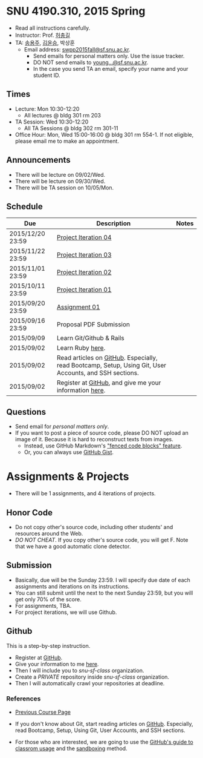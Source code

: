 # SNU 4190.310, 2015 Spring #

- Read all instructions carefully.
- Instructor: Prof. [허충길](http://sf.snu.ac.kr/gil.hur)
- TA: [송용주](http://sf.snu.ac.kr/youngju.song), [김윤승](http://sf.snu.ac.kr/yoonseung.kim/), 박상훈
    + Email address: [swpp2015fall@sf.snu.ac.kr](mailto:pl2015@sf.snu.ac.kr).
        * Send emails for personal matters only. Use the issue tracker.
        * DO NOT send emails to young...@sf.snu.ac.kr.
        * In the case you send TA an email, specify your name and your student ID.

## Times ##
- Lecture: Mon 10:30-12:20
  + All lectures @ bldg 301 rm 203
- TA Session: Wed 10:30-12:20
  + All TA Sessions @ bldg 302 rm 301-11
- Office Hour: Mon, Wed 15:00-16:00 @ bldg 301 rm 554-1. If not eligible, please email me to make an appointment.

## Announcements ##
- There will be lecture on 09/02/Wed.
- There will be lecture on 09/30/Wed.
- There will be TA session on 10/05/Mon.

## Schedule ##

| Due        	| Description 	 	 	 	 	 	 	 	 	 	 	 	 	 	| Notes 	|
|------------	|---------------------------------------------------------------	|-------	|
| 2015/12/20 23:59 	| [Project Iteration 04](projects/04.md)	|       	|
| 2015/11/22 23:59 	| [Project Iteration 03](projects/03.md)	|       	|
| 2015/11/01 23:59 	| [Project Iteration 02](projects/02.md)	|       	|
| 2015/10/11 23:59 	| [Project Iteration 01](projects/01.md)	|       	|
| 2015/09/20 23:59 	| [Assignment 01](assignments/01.md)	|       	|
| 2015/09/16 23:59  | Proposal PDF Submission	|       	|
| 2015/09/09 	| Learn Git/Github & Rails	|       	|
| 2015/09/02 	| Learn Ruby [here](https://www.codecademy.com/en/tracks/ruby).	|       	|
| 2015/09/02 	| Read articles on [GitHub](https://help.github.com/). Especially, read Bootcamp, Setup, Using Git, User Accounts, and SSH sections.	|       	|
| 2015/09/02 	| Register at [GitHub](https://github.com), and give me your information [here](https://goo.gl/Sx0CtL).	|       	|

## Questions ##

- Send email for *personal matters only*.
- If you want to post a piece of source code, please DO NOT upload an image of it. Because it is hard to reconstruct texts from images.
    + Instead, use GitHub Markdown's ["fenced code blocks" feature](https://help.github.com/articles/github-flavored-markdown/#fenced-code-blocks).
    + Or, you can always use [GitHub Gist](https://gist.github.com/).

# Assignments & Projects #

- There will be 1 assignments, and 4 iterations of projects.

## Honor Code ##

- Do not copy other's source code, including other students' and resources around the Web. 
- *DO NOT CHEAT*. If you copy other's source code, you will get F. Note that we have a good automatic clone detector.

## Submission ##

- Basically, due will be the Sunday 23:59. I will specify due date of each assignments and iterations on its instructions.
- You can still submit until the next to the next Sunday 23:59, but you will get only 70% of the score.
- For assignments, TBA.
- For project iterations, we will use Github.

## Github ##

This is a step-by-step instruction.
- Register at [GitHub](https://github.com).
- Give your information to me [here](https://goo.gl/Sx0CtL).
- Then I will include you to *snu-sf-class* organization.
- Create a *PRIVATE* repository inside *snu-sf-class* organization.
- Then I will automatically crawl your repositories at deadline.

### References ###
- [Previous Course Page](https://sites.google.com/site/snuswppspr2015/)

- If you don't know about Git, start reading articles on [GitHub](https://help.github.com/). Especially, read Bootcamp, Setup, Using Git, User Accounts, and SSH sections.

- For those who are interested, we are going to use the [GitHub's guide to classrom usage](https://education.github.com/guide) and the [sandboxing](https://education.github.com/guide/sandboxing) method.

